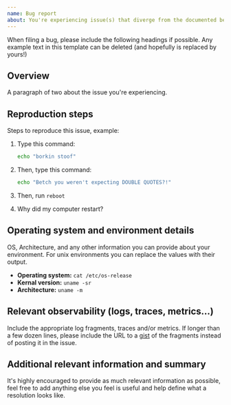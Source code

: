 ```yaml
---
name: Bug report
about: You're experiencing issue(s) that diverge from the documented behavior.
---
```


When filing a bug, please include the following headings if possible. Any
example text in this template can be deleted (and hopefully is replaced by
yours!)

## Overview

A paragraph of two about the issue you're experiencing.

## Reproduction steps

Steps to reproduce this issue, example:

1. Type this command:

   ```sh
   echo "borkin stoof"
   ```

2. Then, type this command:

   ```sh
   echo "Betch you weren't expecting DOUBLE QUOTES?!"
   ```

3. Then, run `reboot`
4. Why did my computer restart?

## Operating system and environment details

OS, Architecture, and any other information you can provide about your
environment. For unix environments you can replace the values with their output.

- **Operating system:** `cat /etc/os-release`
- **Kernal version:** `uname -sr`
- **Architecture:** `uname -m`

## Relevant observability (logs, traces, metrics...)

Include the appropriate log fragments, traces and/or metrics. If longer than a
few dozen lines, please include the URL to a [gist](https://gist.github.com/) of
the fragments instead of posting it in the issue.

## Additional relevant information and summary

It's highly encouraged to provide as much relevant information as possible, feel
free to add anything else you feel is useful and help define what a resolution
looks like.
